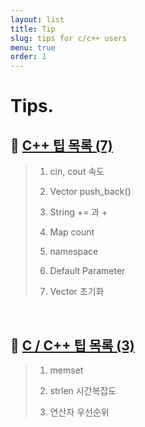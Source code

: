 ```yaml
---
layout: list
title: Tip
slug: tips for c/c++ users
menu: true
order: 1
---
```


# Tips.


## 🚩 [C++ 팁 목록 (7)](../posting/cate/cpp_tip.md)

> 1. cin, cout 속도
> 
> 2. Vector push_back()
> 
> 3. String += 과 +
> 
> 4. Map count
>
> 5. namespace
>
> 6. Default Parameter
> 
> 7. Vector 초기화

<br>

## 🚩 [C / C++ 팁 목록 (3)](../posting/cate/c_tip.md)

> 1. memset
> 
> 2. strlen 시간복잡도
> 
> 3. 연산자 우선순위
